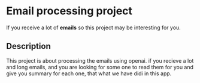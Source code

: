 # Email processing project #
If you receive a lot of **emails** so this project may be interesting for you.

## Description ##
 This project is about processing the emails using openai. 
 if you recieve a lot and long emails, and you are looking for some one to read them for you and give you summary for each one, that what we have didi in this app.
